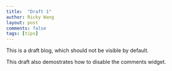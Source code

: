 ```yaml
---
title:  "Draft 1"
author: Ricky Wang
layout: post
comments: false
tags: [tips]
---
```


This is a draft blog, which should not be visible by default.

This draft also demostrates how to disable the comments widget.
